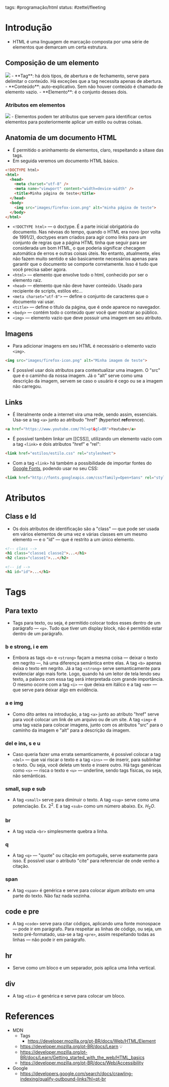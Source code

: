 tags: #programação/html 
status: #zettel/fleeting


# Introdução
- HTML é uma linguagem de marcação composta por uma série de elementos que demarcam um certa estrutura.

## Composição de um elemento
<img src="https://developer.mozilla.org/pt-BR/docs/Learn/Getting_started_with_the_web/HTML_basics/gato-rabujento-pequeno.png">
- **Tag**: há dois tipos, de abertura e de fechamento, serve para delimitar o conteúdo. Há exceções que a tag necessita apenas de abertura.
- **Conteúdo**: auto-explicativo. Sem não houver conteúdo é chamado de elemento vazio.
- **Elemento**: é o conjunto desses dois.

### Atributos em elementos
<img src="https://developer.mozilla.org/pt-BR/docs/Learn/Getting_started_with_the_web/HTML_basics/gato-rabujento-atributo-pequeno.png">
- Elementos podem ter atributos que servem para identificar certos elementos para posteriormente aplicar um estilo ou outras coisas.

## Anatomia de um documento HTML
- É permitido o aninhamento de elementos, claro, respeitando a sitaxe das tags.
- Em seguida veremos um documento HTML básico.
```Html
<!DOCTYPE html>
<html>
  <head>
    <meta charset="utf-8" />
    <meta name="viewport" content="width=device-width" />
    <title>Minha página de teste</title>
  </head>
  <body>
    <img src="images/firefox-icon.png" alt="minha página de teste">
  </body>
</html>
```
- `<!DOCTYPE html>` — o doctype. É a parte inicial obrigatória do documento. Nas névoas do tempo, quando o HTML era novo (por volta de 1991/2), doctypes eram criados para agir como links para um conjunto de regras que a página HTML tinha que seguir para ser considerada um bom HTML, o que poderia significar checagem automática de erros e outras coisas úteis. No entanto, atualmente, eles não fazem muito sentido e são basicamente necessários apenas para garantir que o documento se comporte corretamente. Isso é tudo que você precisa saber agora.
- `<html>` — elemento que envolve todo o html, conhecido por ser o elemento raiz.
- `<head>` — elemento que não deve haver conteúdo. Usado para recipiente de scripts, estilos etc...
- `<meta charset="utf-8">` — define o conjunto de caracteres que o documento vai usar.
- `<title>` — define o título da página, que é onde aparece no navegador.
- `<body>` — contém todo o conteúdo quer você quer mostrar ao público.
- `<img>` — elemento vazio que deve possuir uma imagem em seu atributo.

## Imagens
- Para adicionar imagens em seu HTML é necessário o elemento vazio `<img>`.
```Html
<img src="images/firefox-icon.png" alt="Minha imagem de teste">
```
- É possível usar dois atributos para contextualizar uma imagem. O "src" que é o caminho da nossa imagem. Já o "alt" serve como uma descrição da imagem, servem se caso o usuário é cego ou se a imagem não carregou.

## Links
- É literalmente onde a internet vira uma rede, sendo assim, essenciais. Usa-se a tag `<a>` junto ao atribudo "href" (**h**ypertext **ref**erence).
```HTML
<a href="https://www.youtube.com/?hl=pt&gl=BR">Youtube</a>
```

- É possível também linkar um [[CSS]], utilizando um elemento vazio com a tag `<link>` e dois atributos "href" e "rel":
```Html
<link href="estilos/estilo.css" rel="stylesheet">
```
- Com a tag `<link>` há também a possibilidade de importar fontes do [Google Fonts](https://fonts.google.com), podendo usar no seu CSS:
```Html
<link href="http://fonts.googleapis.com/css?family=Open+Sans" rel="stylesheet">
```

# Atributos
## Class e Id
- Os dois atributos de identificação são a "class" — que pode ser usada em vários elementos de uma vez e várias classes em um mesmo elemento — e o "id" — que é restrito a um único elemento.
```Html
<!-- class -->
<h1 class="classe1 classe2">...</h1>
<h2 class="classe1">...</h2>

<!-- id -->
<h1 id="id">...</h1>
```

# Tags
## Para texto
- Tags para texto, ou seja, é permitido colocar todos esses dentro de um parágrafo — `<p>`. Tudo que tiver um display block, não é permitido estar dentro de um parágrafo.

### b e strong, i e em
- Embora as tags `<b>` e `<strong>` façam a mesma coisa — deixar o texto em negrito —, há uma diferença semântica entre elas. A tag `<b>` apenas deixa o texto em negrito. Já a tag `<strong>` serve semanticamente para evidenciar algo mais forte. Logo, quando há um leitor de tela lendo seu texto, a palavra com essa tag será interpretada com grande importância. O mesmo ocorre com a tag `<i>` — que deixa em itálico e a tag `<em>` — que serve para deixar algo em evidência.

### a e img
- Como dito antes na introdução, a tag `<a>` junto ao atributo "href" serve para você colocar um link de um arquivo ou de um site. A tag `<img>` é uma tag vazia para colocar imagens, junto com os atributos "src" para o caminho da imagem e "alt" para a descrição da imagem.

### del e ins, s e u
- Caso queria fazer uma errata semanticamente, é possível colocar a tag `<del>` — que vai riscar o texto e a tag `<ins>` — de inserir, para sublinhar o texto. Ou seja, você deleta um texto e insere outro. Há tags genéricas como `<s>` — risca o texto e `<u>` — underline, sendo tags físicas, ou seja, não semânticas.

### small, sup e sub
- A tag `<small>` serve para diminuir o texto. A tag `<sup>` serve como uma potenciação. Ex. $2^2$. E a tag `<sub>` como um número abaixo. Ex. $H_2O$.

### br
- A tag vazia `<br>` simplesmente quebra a linha.

### q
- A tag `<q>` — "quote" ou citação em português, serve exatamente para isso. É possível usar o atributo "cite" para referenciar de onde venho a citação.

### span
- A tag `<span>` é genérica e serve para colocar algum atributo em uma parte do texto. Não faz nada sozinha.

## code e pre
- A tag `<code>` serve para citar códigos, aplicando uma fonte monospace — pode ir em parágrafo. Para respeitar as linhas de código, ou seja, um texto pré-formatado, usa-se a tag `<pre>`, assim respeitando todas as linhas — não pode ir em parágrafo.

## hr
- Serve como um bloco e um separador, pois aplica uma linha vertical.

## div
- A tag `<div>` é genérica e serve para colocar um bloco.

# References
- MDN
	- Tags
		- https://developer.mozilla.org/pt-BR/docs/Web/HTML/Element
	- https://developer.mozilla.org/pt-BR/docs/Learn 💡
	- https://developer.mozilla.org/pt-BR/docs/Learn/Getting_started_with_the_web/HTML_basics
	- https://developer.mozilla.org/pt-BR/docs/Web/Accessibility
- Google
	- https://developers.google.com/search/docs/crawling-indexing/qualify-outbound-links?hl=pt-br